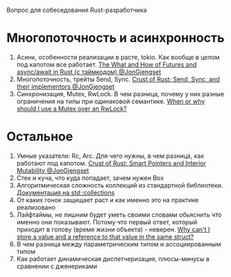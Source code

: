 Вопрос для собеседования Rust-разработчика

# Многопоточность и асинхронность
1. Асинк, особенности реализации в расте, tokio. Как вообще в целом под капотом все работает. [The What and How of Futures and async/await in Rust (с таймкодом) @JonGjengset](https://www.youtube.com/watch?v=9_3krAQtD2k&t=10018s)
2. Многопоточность, трейты Send, Sync. [Crust of Rust: Send, Sync, and their implementors @JonGjengset](https://www.youtube.com/watch?v=yOezcP-XaIw)
3. Синхронизация, Mutex, RwLock. В чем разница, почему у них разные ограничения на типы при одинаковой семантике. [When or why should I use a Mutex over an RwLock?](https://stackoverflow.com/questions/50704279/when-or-why-should-i-use-a-mutex-over-an-rwlock)

# Остальное
1. Умные указатели: Rc, Arc. Для чего нужны, в чем разница, как работают под капотом. [Crust of Rust: Smart Pointers and Interior Mutability @JonGjengset](https://www.youtube.com/watch?v=8O0Nt9qY_vo)
2. Стек и куча, что куда попадает, зачем нужен Box
3. Алгоритмическая сложность коллекций из стандартной библиотеки. [Документация на std::collections](https://doc.rust-lang.org/std/collections/index.html#performance)
4. От каких гонок защищает раст и как именно это на практике реализовано
5. Лайфтаймы, не лишним будет уметь своими словами обьяснить что именно они показывают. Потому что первый ответ, который приходит в голову (время жизни объекта) - неверен. [Why can't I store a value and a reference to that value in the same struct?](https://stackoverflow.com/questions/32300132/why-cant-i-store-a-value-and-a-reference-to-that-value-in-the-same-struct)
6. В чем разница между параметрическим типом и ассоциированным типом
7. Как работает динамическая диспетчеризация, плюсы-минусы в сравнении с дженериками
